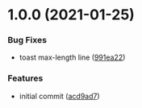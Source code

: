 # 1.0.0 (2021-01-25)


### Bug Fixes

* toast max-length line ([991ea22](https://github.com/lecoueyl/mijin/commit/991ea22e4b2897de0c5ac5267c53cfb8eed5098d))


### Features

* initial commit ([acd9ad7](https://github.com/lecoueyl/mijin/commit/acd9ad7c6d061ee07c22472cd0848a7f662bea9a))
